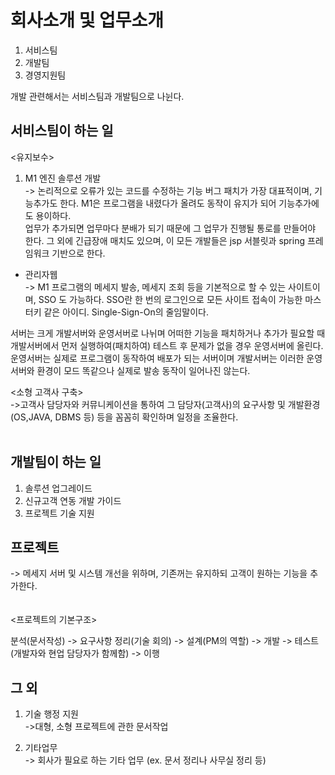 회사소개 및 업무소개
===================
1. 서비스팀
2. 개발팀
3. 경영지원팀

개발 관련해서는 서비스팀과 개발팀으로 나뉜다.


서비스팀이 하는 일
--------------------

<유지보수> </br>

1. M1 엔진 솔루션 개발 </br>
-> 논리적으로 오류가 있는 코드를 수정하는 기능 버그 패치가 가장 대표적이며, 기능추가도 한다. M1은 프로그램을 내렸다가 올려도 동작이 유지가 되어 기능추가에도 용이하다.  
업무가 추가되면 업무마다 분배가 되기 때문에 그 업무가 진행될 통로를 만들어야 한다. 그 외에 긴급장애 매치도 있으며, 이 모든 개발들은 jsp 서블릿과 spring 프레임워크 기반으로 한다.

- 관리자웹 </br>
-> M1 프로그램의 메세지 발송, 메세지 조회 등을 기본적으로 할 수 있는 사이트이며, SSO 도 가능하다. SSO란 한 번의 로그인으로 모든 사이트 접속이 가능한 마스터키 같은 아이디.
Single-Sign-On의 줄임말이다.

서버는 크게 개발서버와 운영서버로 나뉘며 어떠한 기능을 패치하거나 추가가 필요할 때 개발서버에서 먼저 실행하여(패치하여) 테스트 후 문제가 없을 경우 운영서버에 올린다.
운영서버는 실제로 프로그램이 동작하여 배포가 되는 서버이며 개발서버는 이러한 운영서버와 환경이 모드 똑같으나 실제로 발송 동작이 일어나진 않는다.

<소형 고객사 구축> </br>
->고객사 담당자와 커뮤니케이션을 통하여 그 담당자(고객사)의 요구사항 및 개발환경(OS,JAVA, DBMS 등) 등을 꼼꼼히 확인하며 일정을 조율한다. </br></br>


개발팀이 하는 일
-----------------------
1. 솔루션 업그레이드
2. 신규고객 연동 개발 가이드
3. 프로젝트 기술 지원

프로젝트
----------------------
-> 메세지 서버 및 시스템 개선을 위하며, 기존꺼는 유지하되 고객이 원하는 기능을 추가한다. </br></br></br>
<프로젝트의 기본구조> </br>

분석(문서작성) -> 요구사항 정리(기술 회의) -> 설계(PM의 역할) -> 개발 -> 테스트(개발자와 현업 담당자가 함께함) -> 이행


그 외
----------------------
1. 기술 행정 지원 </br>
->대형, 소형 프로젝트에 관한 문서작업

2. 기타업무 </br>
-> 회사가 필요로 하는 기타 업무 (ex. 문서 정리나 사무실 정리 등)


